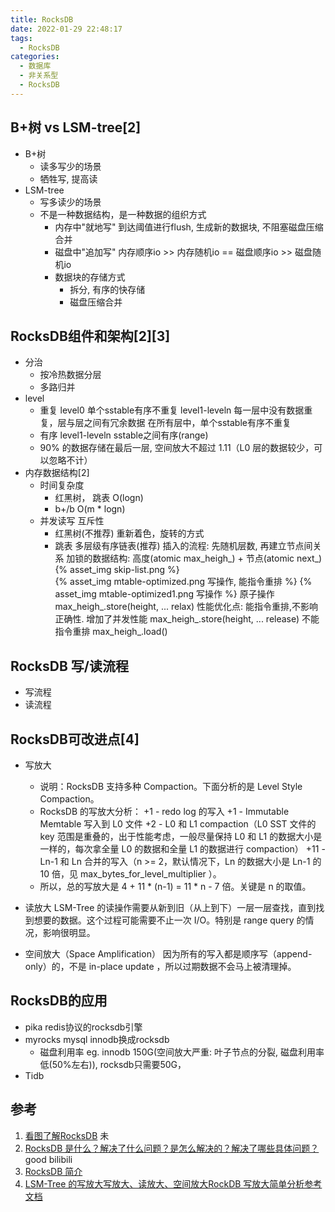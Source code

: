 ```yaml
---
title: RocksDB
date: 2022-01-29 22:48:17
tags:
  - RocksDB
categories: 
  - 数据库
  - 非关系型  
  - RocksDB
---
```


<p></p>
<!-- more -->


## B+树 vs LSM-tree[2]
+ B+树
  - 读多写少的场景
  - 牺牲写, 提高读    
+ LSM-tree
  - 写多读少的场景
  - 不是一种数据结构，是一种数据的组织方式
     - 内存中"就地写"
       到达阈值进行flush, 生成新的数据块, 不阻塞磁盘压缩合并
     - 磁盘中"追加写"
       内存顺序io >> 内存随机io == 磁盘顺序io >> 磁盘随机io
     - 数据块的存储方式
        - 拆分, 有序的快存储
        - 磁盘压缩合并    

## RocksDB组件和架构[2][3]
+ 分治
  - 按冷热数据分层
  - 多路归并
+ level
  - 重复
    level0 单个sstable有序不重复
    level1-leveln 每一层中没有数据重复，层与层之间有冗余数据
    在所有层中，单个sstable有序不重复
  - 有序
    level1-leveln   sstable之间有序(range)
  - 90% 的数据存储在最后一层, 空间放大不超过 1.11（L0 层的数据较少，可以忽略不计）
+ 内存数据结构[2]
   - 时间复杂度
     - 红黑树， 跳表 O(logn)
     - b+/b O(m * logn) 
   - 并发读写 互斥性
     - 红黑树(不推荐)
       重新着色，旋转的方式
     - 跳表 多层级有序链表(推荐) 
       插入的流程: 先随机层数, 再建立节点间关系
       加锁的数据结构: 
       高度(atomic<int> max_heigh_) + 节点(atomic<Node> next_)      
       {% asset_img skip-list.png %}       
       {% asset_img mtable-optimized.png 写操作, 能指令重排 %}
       {% asset_img mtable-optimized1.png 写操作 %}
       原子操作
       max_heigh_.store(height, ... relax) 性能优化点: 能指令重排,不影响正确性.  增加了并发性能 
       max_heigh_.store(height, ... release)  不能指令重排
       max_heigh_.load()

## RocksDB 写/读流程 
+ 写流程
+ 读流程

## RocksDB可改进点[4] 
+ 写放大
  - 说明：RocksDB 支持多种 Compaction。下面分析的是 Level Style Compaction。
  - RocksDB 的写放大分析：
    +1 - redo log 的写入
    +1 - Immutable Memtable 写入到 L0 文件
    +2 - L0 和 L1 compaction（L0 SST 文件的 key 范围是重叠的，出于性能考虑，一般尽量保持 L0 和 L1 的数据大小是一样的，每次拿全量 L0 的数据和全量 L1 的数据进行 compaction）
    +11 - Ln-1 和 Ln 合并的写入（n >= 2，默认情况下，Ln 的数据大小是 Ln-1 的 10 倍，见 max_bytes_for_level_multiplier ）。
  - 所以，总的写放大是 4 + 11 * (n-1)  = 11 * n - 7 倍。关键是 n 的取值。

+ 读放大
LSM-Tree 的读操作需要从新到旧（从上到下）一层一层查找，直到找到想要的数据。这个过程可能需要不止一次 I/O。特别是 range query 的情况，影响很明显。

+ 空间放大（Space Amplification）
因为所有的写入都是顺序写（append-only）的，不是 in-place update ，所以过期数据不会马上被清理掉。

## RocksDB的应用
+ pika
  redis协议的rocksdb引擎
+ myrocks
  mysql innodb换成rocksdb
  - 磁盘利用率 
    eg. innodb 150G(空间放大严重: 叶子节点的分裂, 磁盘利用率低(50%左右)), rocksdb只需要50G，          
+ Tidb
  

## 参考
1. [看图了解RocksDB](https://developer.aliyun.com/article/669316) 未
2. [RocksDB 是什么？解决了什么问题？是怎么解决的？解决了哪些具体问题？](https://www.bilibili.com/video/BV1Jr4y1W7Wn?spm_id_from=333.1007.top_right_bar_window_history.content.click&vd_source=f6e8c1128f9f264c5ab8d9411a644036) good bilibili
3. [RocksDB 简介](https://docs.pingcap.com/zh/tidb/dev/rocksdb-overview)
4. [LSM-Tree 的写放大写放大、读放大、空间放大RockDB 写放大简单分析参考文档](https://cloud.tencent.com/developer/article/1352666?ivk_sa=1024320u)
